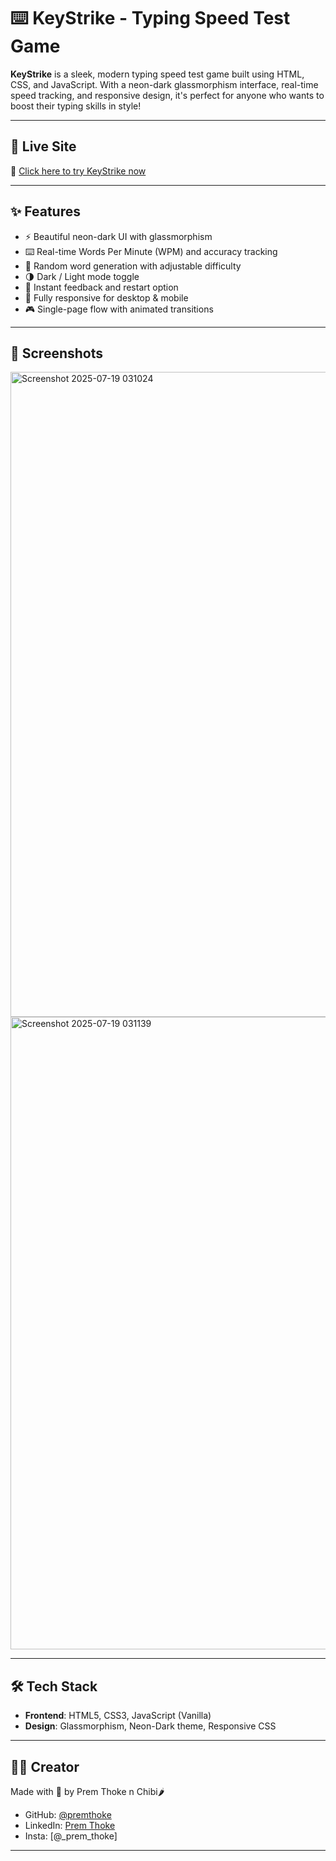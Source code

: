 # ⌨️ KeyStrike - Typing Speed Test Game

**KeyStrike** is a sleek, modern typing speed test game built using HTML, CSS, and JavaScript. With a neon-dark glassmorphism interface, real-time speed tracking, and responsive design, it's perfect for anyone who wants to boost their typing skills in style!

---

## 🚀 Live Site

🔗 [Click here to try KeyStrike now](https://premthoke.github.io/keystrike/)

---

## ✨ Features

- ⚡ Beautiful neon-dark UI with glassmorphism
- ⌨️ Real-time Words Per Minute (WPM) and accuracy tracking
- 🔁 Random word generation with adjustable difficulty
- 🌗 Dark / Light mode toggle
- 🎯 Instant feedback and restart option
- 📱 Fully responsive for desktop & mobile
- 🎮 Single-page flow with animated transitions

---

## 📸 Screenshots

<img width="1910" height="1032" alt="Screenshot 2025-07-19 031024" src="https://github.com/user-attachments/assets/790041ab-0c58-49a3-a2a5-e7ca37e3013b" />
<img width="1832" height="1012" alt="Screenshot 2025-07-19 031139" src="https://github.com/user-attachments/assets/96ac1c41-b67f-4444-92ed-66685459641d" />

---

## 🛠️ Tech Stack

- **Frontend**: HTML5, CSS3, JavaScript (Vanilla)
- **Design**: Glassmorphism, Neon-Dark theme, Responsive CSS

---

## 👨‍💻 Creator

Made with 🤍 by Prem Thoke n Chibi🌶 
- GitHub: [@premthoke](https://github.com/premthoke)  
- LinkedIn: [Prem Thoke](https://linkedin.com/in/premthoke)
- Insta: [@_prem_thoke]

---
